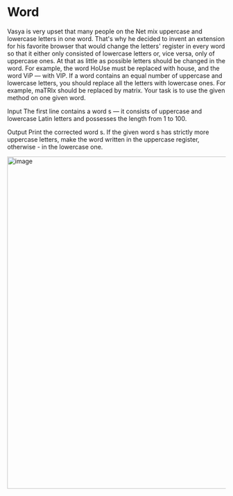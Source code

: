 # Word #

Vasya is very upset that many people on the Net mix uppercase and lowercase letters in one word. That's why he decided to invent an extension for his favorite browser that would change the letters' register in every word so that it either only consisted of lowercase letters or, vice versa, only of uppercase ones. At that as little as possible letters should be changed in the word. For example, the word HoUse must be replaced with house, and the word ViP — with VIP. If a word contains an equal number of uppercase and lowercase letters, you should replace all the letters with lowercase ones. For example, maTRIx should be replaced by matrix. Your task is to use the given method on one given word.

Input
The first line contains a word s — it consists of uppercase and lowercase Latin letters and possesses the length from 1 to 100.

Output
Print the corrected word s. If the given word s has strictly more uppercase letters, make the word written in the uppercase register, otherwise - in the lowercase one.

<img width="765" alt="image" src="https://github.com/user-attachments/assets/74b82deb-3637-4f47-82c0-e2c12d06d7dc">
